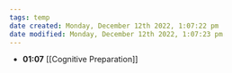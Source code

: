 ```yaml
---
tags: temp
date created: Monday, December 12th 2022, 1:07:22 pm
date modified: Monday, December 12th 2022, 1:07:23 pm
---
```

- **01:07** [[Cognitive Preparation]]



